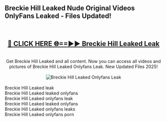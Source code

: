 <h2>Breckie Hill Leaked Nude Original Videos 0nlyFans Leaked - Files Updated! </h2>
<br>
<div align="center">
<h2><a href="https://213.232.235.80/live/video.php?q=breckie-hill-leaked" rel="nofollow">🔴 CLICK HERE 🌐==►► Breckie Hill Leaked Leak</a></h2>
<br>
Get Breckie Hill Leaked and all content. Now you can access all videos and pictures of Breckie Hill Leaked Onlyfans Leak. New Updated Files 2025!
<br>
<br>
<a href="https://213.232.235.80/live/video.php?q=breckie-hill-leaked" rel="nofollow" data-target="animated-image.originalLink"><img src="https://i.imgur.com/1EjSzPs.png" alt="Breckie Hill Leaked Onlyfans Leak" style="max-width: 100%; display: inline-block;" data-target="animated-image.originalImage"></a>
</div>
<br>
Breckie Hill Leaked leak<br>
Breckie Hill Leaked leaked onlyfans<br>
Breckie Hill Leaked onlyfans leak<br>
Breckie Hill Leaked leaked onlyfans<br>
Breckie Hill Leaked onlyfans leaks<br>
Breckie Hill Leaked onlyfans porn
